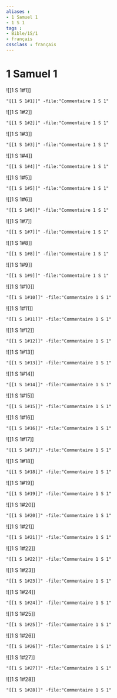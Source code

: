 ```yaml
---
aliases : 
- 1 Samuel 1
- 1 S 1
tags : 
- Bible/1S/1
- français
cssclass : français
---
```


# 1 Samuel 1

![[1 S 1#1]]

```query
"[[1 S 1#1]]" -file:"Commentaire 1 S 1"
```

![[1 S 1#2]]

```query
"[[1 S 1#2]]" -file:"Commentaire 1 S 1"
```

![[1 S 1#3]]

```query
"[[1 S 1#3]]" -file:"Commentaire 1 S 1"
```

![[1 S 1#4]]

```query
"[[1 S 1#4]]" -file:"Commentaire 1 S 1"
```

![[1 S 1#5]]

```query
"[[1 S 1#5]]" -file:"Commentaire 1 S 1"
```

![[1 S 1#6]]

```query
"[[1 S 1#6]]" -file:"Commentaire 1 S 1"
```

![[1 S 1#7]]

```query
"[[1 S 1#7]]" -file:"Commentaire 1 S 1"
```

![[1 S 1#8]]

```query
"[[1 S 1#8]]" -file:"Commentaire 1 S 1"
```

![[1 S 1#9]]

```query
"[[1 S 1#9]]" -file:"Commentaire 1 S 1"
```

![[1 S 1#10]]

```query
"[[1 S 1#10]]" -file:"Commentaire 1 S 1"
```

![[1 S 1#11]]

```query
"[[1 S 1#11]]" -file:"Commentaire 1 S 1"
```

![[1 S 1#12]]

```query
"[[1 S 1#12]]" -file:"Commentaire 1 S 1"
```

![[1 S 1#13]]

```query
"[[1 S 1#13]]" -file:"Commentaire 1 S 1"
```

![[1 S 1#14]]

```query
"[[1 S 1#14]]" -file:"Commentaire 1 S 1"
```

![[1 S 1#15]]

```query
"[[1 S 1#15]]" -file:"Commentaire 1 S 1"
```

![[1 S 1#16]]

```query
"[[1 S 1#16]]" -file:"Commentaire 1 S 1"
```

![[1 S 1#17]]

```query
"[[1 S 1#17]]" -file:"Commentaire 1 S 1"
```

![[1 S 1#18]]

```query
"[[1 S 1#18]]" -file:"Commentaire 1 S 1"
```

![[1 S 1#19]]

```query
"[[1 S 1#19]]" -file:"Commentaire 1 S 1"
```

![[1 S 1#20]]

```query
"[[1 S 1#20]]" -file:"Commentaire 1 S 1"
```

![[1 S 1#21]]

```query
"[[1 S 1#21]]" -file:"Commentaire 1 S 1"
```

![[1 S 1#22]]

```query
"[[1 S 1#22]]" -file:"Commentaire 1 S 1"
```

![[1 S 1#23]]

```query
"[[1 S 1#23]]" -file:"Commentaire 1 S 1"
```

![[1 S 1#24]]

```query
"[[1 S 1#24]]" -file:"Commentaire 1 S 1"
```

![[1 S 1#25]]

```query
"[[1 S 1#25]]" -file:"Commentaire 1 S 1"
```

![[1 S 1#26]]

```query
"[[1 S 1#26]]" -file:"Commentaire 1 S 1"
```

![[1 S 1#27]]

```query
"[[1 S 1#27]]" -file:"Commentaire 1 S 1"
```

![[1 S 1#28]]

```query
"[[1 S 1#28]]" -file:"Commentaire 1 S 1"
```

